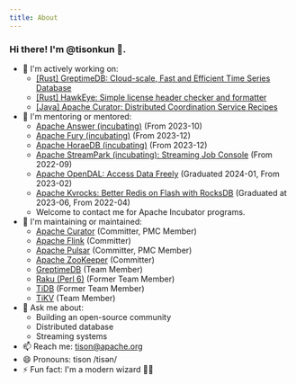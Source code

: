 ```yaml
---
title: About
---
```


### Hi there! I'm @tisonkun 👋.

- 👯 I'm actively working on:
    - [[Rust] GreptimeDB: Cloud-scale, Fast and Efficient Time Series Database](https://github.com/GreptimeTeam/greptimedb)
    - [[Rust] HawkEye: Simple license header checker and formatter](https://github.com/korandoru/hawkeye)
    - [[Java] Apache Curator: Distributed Coordination Service Recipes](https://github.com/apache/curator)
- 🤔 I'm mentoring or mentored:
    - [Apache Answer (incubating)](https://answer.apache.org) (From 2023-10)
    - [Apache Fury (incubating)](https://github.com/apache/incubator-fury) (From 2023-12)
    - [Apache HoraeDB (incubating)](https://horaedb.apache.org) (From 2023-12)
    - [Apache StreamPark (incubating): Streaming Job Console](https://github.com/apache/incubator-streampark) (From 2022-09)
    - [Apache OpenDAL: Access Data Freely](https://github.com/apache/opendal) (Graduated 2024-01, From 2023-02)
    - [Apache Kvrocks: Better Redis on Flash with RocksDB](https://github.com/apache/kvrocks) (Graduated at 2023-06, From 2022-04)
    - Welcome to contact me for Apache Incubator programs.
- 🔧 I'm maintaining or maintained:
  - [Apache Curator](https://curator.apache.org/docs/about) (Committer, PMC Member)
  - [Apache Flink](https://flink.apache.org/) (Committer)
  - [Apache Pulsar](https://pulsar.apache.org/) (Committer, PMC Member)
  - [Apache ZooKeeper](https://zookeeper.apache.org/) (Committer)
  - [GreptimeDB](https://github.com/GreptimeTeam/greptimedb) (Team Member)
  - [Raku (Perl 6)](https://github.com/Raku) (Former Team Member)
  - [TiDB](https://github.com/pingcap/tidb) (Former Team Member)
  - [TiKV](https://tikv.org/) (Team Member)
- 💬 Ask me about:
    - Building an open-source community
    - Distributed database
    - Streaming systems
- 📫 Reach me: tison@apache.org
- 😄 Pronouns: tison /tisən/
- ⚡ Fun fact: I'm a modern wizard 🧙🏻
